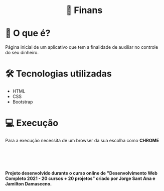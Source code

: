 <h1 align="center">
💸 Finans 
</h1>


# 📌 O que é? 

Página inicial de um aplicativo que tem a finalidade de auxiliar no controle do seu dinheiro.


# 🛠 Tecnologias utilizadas 

* HTML
* CSS
* Bootstrap


# 💻 Execução

Para a execução necessita de um browser da sua escolha como **CHROME**


<br></br>

#
**Projeto desenvolvido durante o curso online de "Desenvolvimento Web Completo 2021 - 20 cursos + 20 projetos" criado por Jorge Sant Ana e Jamilton Damasceno.**
